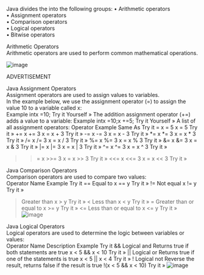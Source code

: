 Java divides the   into the following groups:
	• Arithmetic operators<br>
	• Assignment operators<br>
	• Comparison operators<br>
	• Logical operators<br>
	• Bitwise operators<br>

Arithmetic Operators<br>
Arithmetic operators are used to perform common mathematical operations.<br>

![image](https://github.com/monukumar98/Crux-NP-JUN23/assets/47425081/c4d3e753-765b-40a6-8f0f-b813a21c95f7)


ADVERTISEMENT

Java Assignment Operators<br>
Assignment operators are used to assign values to variables.<br>
In the example below, we use the assignment operator (=) to assign the value 10 to a variable called x:<br>
Example
intx =10;
Try it Yourself »
The addition assignment operator (+=) adds a value to a variable:
Example
intx =10;x +=5;
Try it Yourself »
A list of all assignment operators:
Operator	Example	Same As	Try it
=	x = 5	x = 5	Try it »
+=	x += 3	x = x + 3	Try it »
-=	x -= 3	x = x - 3	Try it »
*=	x *= 3	x = x * 3	Try it »
/=	x /= 3	x = x / 3	Try it »
%=	x %= 3	x = x % 3	Try it »
&=	x &= 3	x = x & 3	Try it »
|=	x |= 3	x = x | 3	Try it »
^=	x ^= 3	x = x ^ 3	Try it »
>>=	x >>= 3	x = x >> 3	Try it »
<<=	x <<= 3	x = x << 3	Try it »

Java Comparison Operators<br>
Comparison operators are used to compare two values:<br>
Operator	Name	Example	Try it
==	Equal to	x == y	Try it »
!=	Not equal	x != y	Try it »
>	Greater than	x > y	Try it »
<	Less than	x < y	Try it »
>=	Greater than or equal to	x >= y	Try it »
<=	Less than or equal to	x <= y	Try it »
![image](https://github.com/monukumar98/Crux-NP-JUN23/assets/47425081/d12be17e-004d-413e-9bcf-f44fdfe9e71e)


Java Logical Operators<br>
Logical operators are used to determine the logic between variables or values:<br>
Operator	Name	Description	Example	Try it
&& 	Logical and	Returns true if both statements are true	x < 5 &&  x < 10	Try it »
|| 	Logical or	Returns true if one of the statements is true	x < 5 || x < 4	Try it »
!	Logical not	Reverse the result, returns false if the result is true	!(x < 5 && x < 10)	Try it »
![image](https://github.com/monukumar98/Crux-NP-JUN23/assets/47425081/2b26b105-12a6-44d9-8fff-28926d152051)
